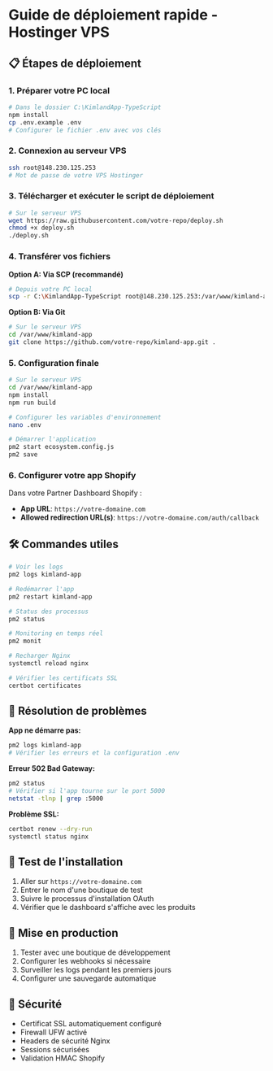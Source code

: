 # Guide de déploiement rapide - Hostinger VPS

## 📋 Étapes de déploiement

### 1. Préparer votre PC local

```bash
# Dans le dossier C:\KimlandApp-TypeScript
npm install
cp .env.example .env
# Configurer le fichier .env avec vos clés
```

### 2. Connexion au serveur VPS

```bash
ssh root@148.230.125.253
# Mot de passe de votre VPS Hostinger
```

### 3. Télécharger et exécuter le script de déploiement

```bash
# Sur le serveur VPS
wget https://raw.githubusercontent.com/votre-repo/deploy.sh
chmod +x deploy.sh
./deploy.sh
```

### 4. Transférer vos fichiers

**Option A: Via SCP (recommandé)**
```bash
# Depuis votre PC local
scp -r C:\KimlandApp-TypeScript root@148.230.125.253:/var/www/kimland-app/
```

**Option B: Via Git**
```bash
# Sur le serveur VPS
cd /var/www/kimland-app
git clone https://github.com/votre-repo/kimland-app.git .
```

### 5. Configuration finale

```bash
# Sur le serveur VPS
cd /var/www/kimland-app
npm install
npm run build

# Configurer les variables d'environnement
nano .env

# Démarrer l'application
pm2 start ecosystem.config.js
pm2 save
```

### 6. Configurer votre app Shopify

Dans votre Partner Dashboard Shopify :
- **App URL**: `https://votre-domaine.com`
- **Allowed redirection URL(s)**: `https://votre-domaine.com/auth/callback`

## 🛠️ Commandes utiles

```bash
# Voir les logs
pm2 logs kimland-app

# Redémarrer l'app
pm2 restart kimland-app

# Status des processus
pm2 status

# Monitoring en temps réel
pm2 monit

# Recharger Nginx
systemctl reload nginx

# Vérifier les certificats SSL
certbot certificates
```

## 🔧 Résolution de problèmes

**App ne démarre pas:**
```bash
pm2 logs kimland-app
# Vérifier les erreurs et la configuration .env
```

**Erreur 502 Bad Gateway:**
```bash
pm2 status
# Vérifier si l'app tourne sur le port 5000
netstat -tlnp | grep :5000
```

**Problème SSL:**
```bash
certbot renew --dry-run
systemctl status nginx
```

## 📱 Test de l'installation

1. Aller sur `https://votre-domaine.com`
2. Entrer le nom d'une boutique de test
3. Suivre le processus d'installation OAuth
4. Vérifier que le dashboard s'affiche avec les produits

## 🚀 Mise en production

1. Tester avec une boutique de développement
2. Configurer les webhooks si nécessaire
3. Surveiller les logs pendant les premiers jours
4. Configurer une sauvegarde automatique

## 🔐 Sécurité

- Certificat SSL automatiquement configuré
- Firewall UFW activé
- Headers de sécurité Nginx
- Sessions sécurisées
- Validation HMAC Shopify